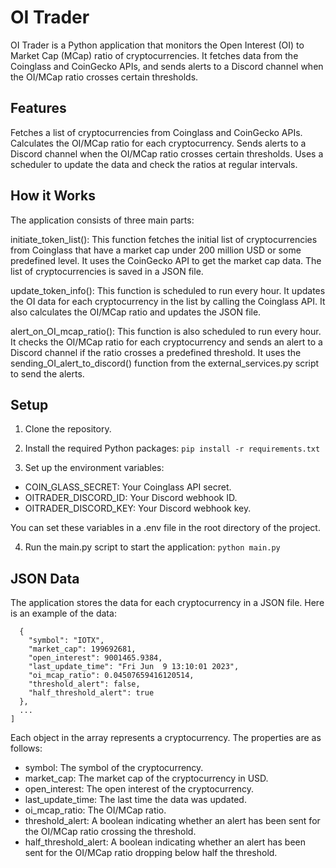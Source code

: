 # OI Trader
OI Trader is a Python application that monitors the Open Interest (OI) to Market Cap (MCap) ratio of cryptocurrencies. It fetches data from the Coinglass and CoinGecko APIs, and sends alerts to a Discord channel when the OI/MCap ratio crosses certain thresholds.

## Features
Fetches a list of cryptocurrencies from Coinglass and CoinGecko APIs.
Calculates the OI/MCap ratio for each cryptocurrency.
Sends alerts to a Discord channel when the OI/MCap ratio crosses certain thresholds.
Uses a scheduler to update the data and check the ratios at regular intervals.

## How it Works
The application consists of three main parts:

initiate_token_list(): This function fetches the initial list of cryptocurrencies from Coinglass that have a market cap under 200 million USD or some predefined level. It uses the CoinGecko API to get the market cap data. The list of cryptocurrencies is saved in a JSON file.

update_token_info(): This function is scheduled to run every hour. It updates the OI data for each cryptocurrency in the list by calling the Coinglass API. It also calculates the OI/MCap ratio and updates the JSON file.

alert_on_OI_mcap_ratio(): This function is also scheduled to run every hour. It checks the OI/MCap ratio for each cryptocurrency and sends an alert to a Discord channel if the ratio crosses a predefined threshold. It uses the sending_OI_alert_to_discord() function from the external_services.py script to send the alerts.

## Setup
1. Clone the repository.

2. Install the required Python packages:
```pip install -r requirements.txt```

3. Set up the environment variables:

- COIN_GLASS_SECRET: Your Coinglass API secret.
- OITRADER_DISCORD_ID: Your Discord webhook ID.
- OITRADER_DISCORD_KEY: Your Discord webhook key.

You can set these variables in a .env file in the root directory of the project.

4. Run the main.py script to start the application:
```python main.py```


## JSON Data
The application stores the data for each cryptocurrency in a JSON file. Here is an example of the data:

```[
  {
    "symbol": "IOTX",
    "market_cap": 199692681,
    "open_interest": 9001465.9384,
    "last_update_time": "Fri Jun  9 13:10:01 2023",
    "oi_mcap_ratio": 0.04507659416120514,
    "threshold_alert": false,
    "half_threshold_alert": true
  },
  ...
]
```

Each object in the array represents a cryptocurrency. The properties are as follows:

- symbol: The symbol of the cryptocurrency.
- market_cap: The market cap of the cryptocurrency in USD.
- open_interest: The open interest of the cryptocurrency.
- last_update_time: The last time the data was updated.
- oi_mcap_ratio: The OI/MCap ratio.
- threshold_alert: A boolean indicating whether an alert has been sent for the OI/MCap ratio crossing the threshold.
- half_threshold_alert: A boolean indicating whether an alert has been sent for the OI/MCap ratio dropping below half the threshold.